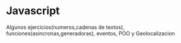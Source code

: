 # Javascript

Algunos ejercicios(numeros,cadenas de textos), funciones(asincronas,generadoras), eventos, POO y Geolocalizacion
